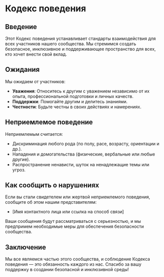 # Кодекс поведения

## Введение
Этот Кодекс поведения устанавливает стандарты взаимодействия для всех участников нашего сообщества. Мы стремимся создать безопасное, инклюзивное и поддерживающее пространство для всех, кто хочет внести свой вклад.

## Ожидания
Мы ожидаем от участников:

- **Уважения**: Относитесь к другим с уважением независимо от их опыта, профессиональной подготовки и личных качеств.
- **Поддержки**: Помогайте другим и делитесь знаниями.
- **Честности**: Будьте честны в своих действиях и намерениях.

## Неприемлемое поведение
Неприемлемым считается:

- Дискриминация любого рода (по полу, расе, возрасту, ориентации и др.).
- Нападения и домогательства (физические, вербальные или любые другие).
- Распространение ненависти, шуток на ненадлежащие темы или угроз.

## Как сообщить о нарушениях
Если вы стали свидетелем или жертвой неприемлемого поведения, сообщите об этом нашим представителям:

- [Имя контактного лица или ссылка на способ связи]

Ваши сообщения будут рассматриваться с серьезностью, и мы предпримем необходимые меры для обеспечения безопасности сообщества.

## Заключение
Мы все являемся частью этого сообщества, и соблюдение Кодекса поведения — это обязанность каждого из нас. Спасибо за вашу поддержку в создании безопасной и инклюзивной среды!
